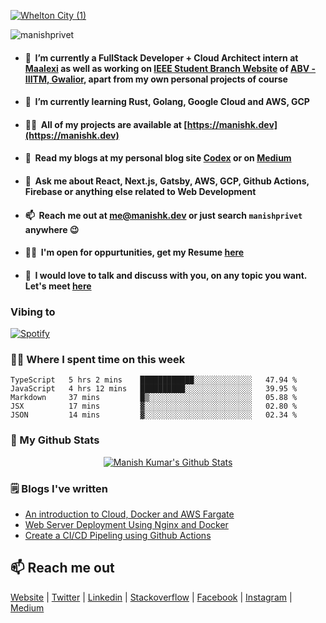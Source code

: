 <a href="https://manishk.dev">![Whelton City (1)](https://user-images.githubusercontent.com/54291836/125185700-e950b980-e243-11eb-938c-8059f2c6475b.png)</a>

<p align="left"> <img src="https://komarev.com/ghpvc/?username=manishprivet" alt="manishprivet" /> </p>

- #### 🔭&nbsp; I’m currently a FullStack Developer + Cloud Architect intern at [Maalexi](https://maalexi.com) as well as working on [IEEE Student Branch Website](https://ieee.iiitm.ac.in) of [ABV - IIITM, Gwalior](https://iiitm.ac.in), apart from my own personal projects of course

- #### 🌱 &nbsp;I’m currently learning **Rust, Golang, Google Cloud and AWS, GCP**

- #### 👨‍💻&nbsp; All of my projects are available at [https://manishk.dev](https://manishk.dev)

- #### 📝&nbsp; Read my blogs at my personal blog site [Codex](https://blog.manishk.dev) or on [Medium](https://medium.com/@manishprivet)

- #### 💬 &nbsp;Ask me about **React, Next.js, Gatsby, AWS, GCP, Github Actions, Firebase or anything else related to Web Development**

- #### 📫&nbsp; Reach me out at <a href="mailto:me@manishk.dev"><b>me@manishk.dev</b></a> or just search `manishprivet` anywhere 😉

- #### 👨‍💼&nbsp; I'm open for oppurtunities, get my Resume [here](https://manishk.dev/resume.pdf)

- #### 🤝&nbsp; I would love to talk and discuss with you, on any topic you want. Let's meet [here](https://calendly.com/manishprivet/30min)

### Vibing to
[![Spotify](https://spotify-live.vercel.app/api/spotify)](https://open.spotify.com/user/ak6rgwer8utlykvcgi7gc73mq)

### 👨‍💻 Where I spent time on this week
<!--START_SECTION:waka-->
```text
TypeScript   5 hrs 2 mins    ████████████░░░░░░░░░░░░░   47.94 % 
JavaScript   4 hrs 12 mins   ██████████░░░░░░░░░░░░░░░   39.95 % 
Markdown     37 mins         █▒░░░░░░░░░░░░░░░░░░░░░░░   05.88 % 
JSX          17 mins         ▓░░░░░░░░░░░░░░░░░░░░░░░░   02.80 % 
JSON         14 mins         ▓░░░░░░░░░░░░░░░░░░░░░░░░   02.34 % 
```
<!--END_SECTION:waka-->

### 👀 My Github Stats

<p align="center"> <a href="https://git.io/streak-stats"><img alt="Manish Kumar's Github Stats" src="http://github-readme-streak-stats.herokuapp.com?user=manishprivet&theme=onedark&hide_border=true&background=0D1117" /></a> </p>



<!-- <a href="https://github.com/manishprivet/github-readme-stats"><img alt="Manish Kumar's Github Stats" src="https://github-readme-stats.vercel.app/api?username=manishprivet&show_icons=true&count_private=true&theme=github_dark&hide_border=true&bg_color=0D1117" /></a>
  <a href="https://github.com/manishprivet/github-readme-stats"><img alt="Manish Kumar's Top Languages" src="https://github-readme-stats.vercel.app/api/top-langs/?username=manishprivet&langs_count=8&count_private=true&layout=compact&theme=react&hide_border=true&bg_color=0D1117" /></a> -->

<!-- [![Top Langs](https://github-readme-stats.vercel.app/api/top-langs/?username=manishprivet&layout=compact)](https://github.com/manishprivet) -->
<!-- ![Coder rank](https://cr-ss-service.azurewebsites.net/api/ScreenShot?widget=summary&username=manishprivet&width=250) -->

<!-- ![Manish's github activity graph](https://activity-graph.herokuapp.com/graph?username=manishprivet&theme=nord&bg_color=0D1117&hide_border=true) -->

### 🗒 Blogs I've written
- [An introduction to Cloud, Docker and AWS Fargate](https://medium.com/@manishprivet/hey-folks-e4a300a5465c?source=rss-7d6d2d7e2bab------2)
- [Web Server Deployment Using Nginx and Docker](https://blog.manishk.dev/server-deployment-using-nginx-and-docker/)
- [Create a CI/CD Pipeling using Github Actions](https://blog.manishk.dev/create-a-ci-cd-pipeline-using-github-actions/)

## 📫 Reach me out
<a href="https://manishk.dev" target="blank">Website</a> | 
<a href="https://twitter.com/manishprivet" target="blank">Twitter</a> | 
<a href="https://linkedin.com/in/manishprivet" target="blank">Linkedin</a> | 
<a href="https://stackoverflow.com/users/manishprivet" target="blank">Stackoverflow</a> | 
<a href="https://fb.com/manishprivet" target="blank">Facebook</a> | 
<a href="https://instagram.com/manishprivet" target="blank">Instagram</a> | 
<a href="https://medium.com/@manishprivet" target="blank">Medium</a>
